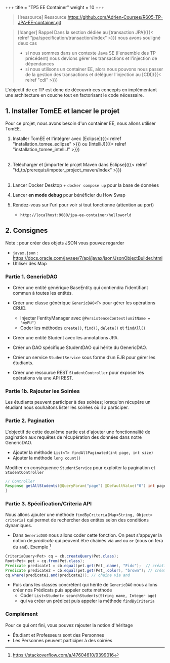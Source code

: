 +++
title = "TP5 EE Container"
weight = 10
+++

> [!ressource] Ressource
> https://github.com/Adrien-Courses/R605-TP-JPA-EE-container.git

> [!danger] Rappel
> Dans la section dédiée au [transaction JPA]({{< relref "jpa/specification/transaction/index" >}}) nous avons souligné deux cas
> - si nous sommes dans un contexte Java SE (l'ensemble des TP précédent) nous devions gérer les transactions et l'injection de dépendances
> - si nous utilisons un container EE, alors nous pouvons nous passer de la gestion des transactions et déléguer l'injection au [CDI]({{< relref "cdi" >}})

L'objectif de ce TP est donc de découvrir ces concepts en implémentant une architecture en couche tout en factorisant le code nécessaire.

## 1. Installer TomEE et lancer le projet
Pour ce projet, nous avons besoin d'un container EE, nous allons utiliser TomEE.

1. Installer TomEE et l'intégrer avec [Eclipse]({{< relref "installation_tomee_eclipse" >}}) ou [IntelliJ]({{< relref "installation_tomee_intelliJ" >}}) <br><br>

2. Télécharger et [importer le projet Maven dans Eclipse]({{< relref "td_tp/prerequis/impoter_project_maven/index" >}}) <br><br>
3. Lancer Docker Desktop + `docker compose up` pour la base de données

4. Lancer **en mode debug** pour bénéficier du How Swap
5. Rendez-vous sur l'url pour voir si tout fonctionne (attention au port)
     - `http://localhost:9080/jpa-ee-container/helloworld`


## 2. Consignes
Note : pour créer des objets JSON vous pouvez regarder
- `javax.json` : https://docs.oracle.com/javaee/7/api/javax/json/JsonObjectBuilder.html
- Utiliser des Map

### Partie 1. GenericDAO
- Créer une entité générique BaseEntity qui contiendra l'identifiant commun à toutes les entités.
- Créer une classe générique `GenericDAO<T>` pour gérer les opérations CRUD.
  - Injecter l'entityManager avec `@PersistenceContext(unitName = "myPU")`
  - Coder les méthodes `create()`, `find()`, `delete()` et `findAll()`<br>
  
- Créer une entité Student avec les annotations JPA.
- Créer un DAO spécifique StudentDAO qui hérite du GenericDAO.
- Créer un service `StudentService` sous forme d’un EJB pour gérer les étudiants.
- Créer une ressource REST `StudentController` pour exposer les opérations via une API REST.

### Partie 1b. Rajouter les Soirées
Les étudiants peuvent participer à des soirées; lorsqu'on récupère un étudiant nous souhaitons lister les soirées où il a participer.

<!-- Si ne retourne pas dto alors pb de référence circulaire --->

### Partie 2. Pagination
L'objectif de cette deuxième partie est d'ajouter une fonctionnalité de pagination aux requêtes de récupération des données dans notre GenericDAO.

- Ajouter la méthode `List<T> findAllPaginated(int page, int size)`
- Ajouter la méthode `long count()`

Modifier en conséquence `StudentService` pour exploiter la pagination et `StudentController`

```java
// Controller
Response getAllStudents(@QueryParam("page") @DefaultValue("0") int page, @QueryParam("size") @DefaultValue("10") int size) {
}
```

### Partie 3. Spécification/Criteria API
Nous allons ajouter une méthode `findByCriteria(Map<String, Object> criteria)` qui permet de rechercher des entités selon des conditions dynamiques.
- Dans `GenericDAO` nous allons coder cette fonction. On peut s'appuyer la notion de *predicate* qui peuvent être chaînés via `and` ou `or` (nous on fera du `and`). Exemple [^1]

```java
CriteriaQuery<Pet> cq = cb.createQuery(Pet.class);
Root<Pet> pet = cq.from(Pet.class);
Predicate predicate1 = cb.equal(pet.get(Pet_.name), "Fido");  // création d'un prédicat
Predicate predicate2 = cb.equal(pet.get(Pet_.color), "brown"); // création d'un second prédicat
cq.where(predicate1.and(predicate2)); // chaine via and
```

- Puis dans les classes concrètent qui hérite de `GenericDAO` nous allons créer nos Prédicats puis appeler cette méthode
  - Coder `List<Student> searchStudents(String name, Integer age)`
  - qui va créer un prédicat puis appeler la méthode `findByCriteria`

<!--
    public List<Student> searchStudents(String name, Integer age) {
        Map<String, Object> criteria = new HashMap<>();
        if (name != null && !name.isEmpty()) {
            criteria.put("name", name);
        }
        if (age != null) {
            criteria.put("age", age);
        }
        return findByCriteria(criteria);
    }
-->


<!--
Verison améliorer car il faut traiter les LazyException, au lieu de faire un foreach puis Hibernate.initialiaz() on peut s'appuyer sur JOIN

    public List<T> findByCriteria(Map<String, Object> criterias) {
    	CriteriaBuilder cb = em.getCriteriaBuilder();
    	CriteriaQuery<T> cq = cb.createQuery(entityClass);
    	Root<T> root = cq.from(entityClass);
    	
    	List<Predicate> predicates = new ArrayList<Predicate>();
    	
    	for(Map.Entry<String, Object> entries : criterias.entrySet()) {
    		predicates.add(cb.equal(root.get(entries.getKey()), entries.getValue()));
    	}
    	
    	cq.where(cb.and(predicates.toArray(new Predicate[0])));
    	
        return em.createQuery(cq).getResultList();    
    }
    
    public List<T> findByCriteria(Map<String, Object> criterias, List<String> fetchRelations) {
        CriteriaBuilder cb = em.getCriteriaBuilder();
        CriteriaQuery<T> cq = cb.createQuery(entityClass);
        Root<T> root = cq.from(entityClass);

        for (String relation : fetchRelations) {
            root.fetch(relation, JoinType.LEFT);
        }

        List<Predicate> predicates = new ArrayList<>();
        
        for (Map.Entry<String, Object> entry : criterias.entrySet()) {
            predicates.add(cb.equal(root.get(entry.getKey()), entry.getValue()));
        }
        
        cq.where(cb.and(predicates.toArray(new Predicate[0])));

        return em.createQuery(cq).getResultList();    
    }

-->

[^1]: https://stackoverflow.com/a/47604610/9399016


### Complément
Pour ce qui ont fini, vous pouvez rajouter la notion d'héritage
- Étudiant et Professeurs sont des Personnes
- Les Personnes peuvent participer à des soirées